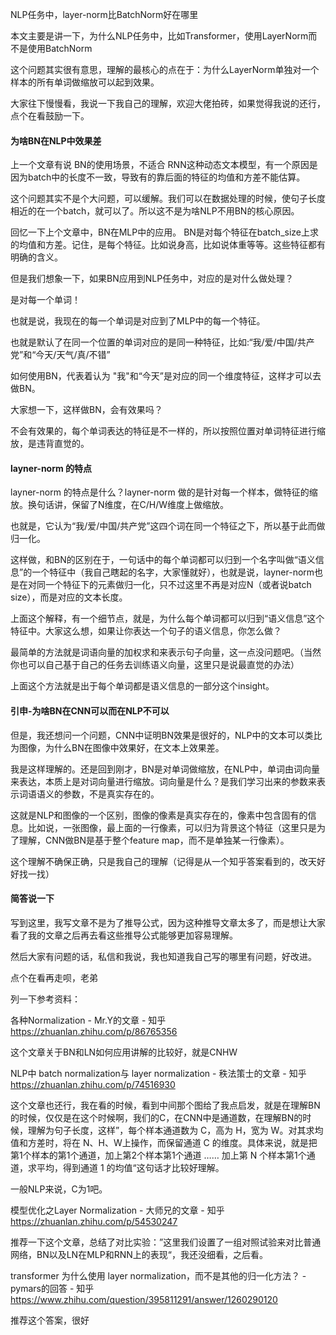 NLP任务中，layer-norm比BatchNorm好在哪里

本文主要是讲一下，为什么NLP任务中，比如Transformer，使用LayerNorm而不是使用BatchNorm

这个问题其实很有意思，理解的最核心的点在于：为什么LayerNorm单独对一个样本的所有单词做缩放可以起到效果。

大家往下慢慢看，我说一下我自己的理解，欢迎大佬拍砖，如果觉得我说的还行，点个在看鼓励一下。

#### 为啥BN在NLP中效果差

上一个文章有说 BN的使用场景，不适合 RNN这种动态文本模型，有一个原因是因为batch中的长度不一致，导致有的靠后面的特征的均值和方差不能估算。

这个问题其实不是个大问题，可以缓解。我们可以在数据处理的时候，使句子长度相近的在一个batch，就可以了。所以这不是为啥NLP不用BN的核心原因。

回忆一下上个文章中，BN在MLP中的应用。 BN是对每个特征在batch_size上求的均值和方差。记住，是每个特征。比如说身高，比如说体重等等。这些特征都有明确的含义。

但是我们想象一下，如果BN应用到NLP任务中，对应的是对什么做处理？

是对每一个单词！

也就是说，我现在的每一个单词是对应到了MLP中的每一个特征。

也就是默认了在同一个位置的单词对应的是同一种特征，比如:“我/爱/中国/共产党”和“今天/天气/真/不错”

如何使用BN，代表着认为 "我"和“今天”是对应的同一个维度特征，这样才可以去做BN。

大家想一下，这样做BN，会有效果吗？

不会有效果的，每个单词表达的特征是不一样的，所以按照位置对单词特征进行缩放，是违背直觉的。

#### layner-norm 的特点

 layner-norm 的特点是什么？layner-norm 做的是针对每一个样本，做特征的缩放。换句话讲，保留了N维度，在C/H/W维度上做缩放。

也就是，它认为“我/爱/中国/共产党”这四个词在同一个特征之下，所以基于此而做归一化。

这样做，和BN的区别在于，一句话中的每个单词都可以归到一个名字叫做“语义信息”的一个特征中（我自己瞎起的名字，大家懂就好），也就是说，layner-norm也是在对同一个特征下的元素做归一化，只不过这里不再是对应N（或者说batch size），而是对应的文本长度。

上面这个解释，有一个细节点，就是，为什么每个单词都可以归到“语义信息”这个特征中。大家这么想，如果让你表达一个句子的语义信息，你怎么做？

最简单的方法就是词语向量的加权求和来表示句子向量，这一点没问题吧。（当然你也可以自己基于自己的任务去训练语义向量，这里只是说最直觉的办法）

上面这个方法就是出于每个单词都是语义信息的一部分这个insight。

#### 引申-为啥BN在CNN可以而在NLP不可以

但是，我还想问一个问题，CNN中证明BN效果是很好的，NLP中的文本可以类比为图像，为什么BN在图像中效果好，在文本上效果差。

我是这样理解的。还是回到刚才，BN是对单词做缩放，在NLP中，单词由词向量来表达，本质上是对词向量进行缩放。词向量是什么？是我们学习出来的参数来表示词语语义的参数，不是真实存在的。

这就是NLP和图像的一个区别，图像的像素是真实存在的，像素中包含固有的信息。比如说，一张图像，最上面的一行像素，可以归为背景这个特征（这里只是为了理解，CNN做BN是基于整个feature map，而不是单独某一行像素）。

这个理解不确保正确，只是我自己的理解（记得是从一个知乎答案看到的，改天好好找一找）

#### 简答说一下

写到这里，我写文章不是为了推导公式，因为这种推导文章太多了，而是想让大家看了我的文章之后再去看这些推导公式能够更加容易理解。

然后大家有问题的话，私信和我说，我也知道我自己写的哪里有问题，好改进。

点个在看再走呗，老弟



列一下参考资料：

各种Normalization - Mr.Y的文章 - 知乎 https://zhuanlan.zhihu.com/p/86765356

这个文章关于BN和LN如何应用讲解的比较好，就是CNHW

NLP中 batch normalization与 layer normalization - 秩法策士的文章 - 知乎 https://zhuanlan.zhihu.com/p/74516930

这个文章也还行，我在看的时候，看到中间那个图给了我点启发，就是在理解BN的时候，仅仅是在这个时候啊，我们的C，在CNN中是通道数，在理解BN的时候，理解为句子长度，这样”，每个样本通道数为 C，高为 H，宽为 W。对其求均值和方差时，将在 N、H、W上操作，而保留通道 C 的维度。具体来说，就是把第1个样本的第1个通道，加上第2个样本第1个通道 …… 加上第 N 个样本第1个通道，求平均，得到通道 1 的均值“这句话才比较好理解。

一般NLP来说，C为1吧。

模型优化之Layer Normalization - 大师兄的文章 - 知乎 https://zhuanlan.zhihu.com/p/54530247

推荐一下这个文章，总结了对比实验：”这里我们设置了一组对照试验来对比普通网络，BN以及LN在MLP和RNN上的表现“，我还没细看，之后看。

transformer 为什么使用 layer normalization，而不是其他的归一化方法？ - pymars的回答 - 知乎 https://www.zhihu.com/question/395811291/answer/1260290120

推荐这个答案，很好